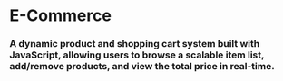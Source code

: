 # E-Commerce

### A dynamic product and shopping cart system built with JavaScript, allowing users to browse a scalable item list, add/remove products, and view the total price in real-time.